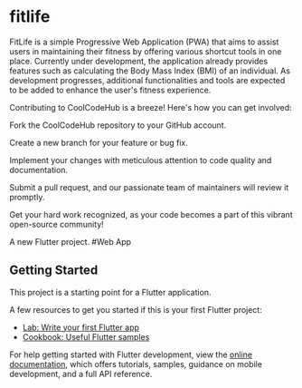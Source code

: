 # fitlife
FitLife is a simple Progressive Web Application (PWA) that aims to assist users in maintaining their fitness by offering various shortcut tools in one place. Currently under development, the application already provides features such as calculating the Body Mass Index (BMI) of an individual. As development progresses, additional functionalities and tools are expected to be added to enhance the user's fitness experience.

Contributing to CoolCodeHub is a breeze! Here's how you can get involved:

Fork the CoolCodeHub repository to your GitHub account.

Create a new branch for your feature or bug fix.

Implement your changes with meticulous attention to code quality and documentation.

Submit a pull request, and our passionate team of maintainers will review it promptly.

Get your hard work recognized, as your code becomes a part of this vibrant open-source community!






A new Flutter project.
#Web App
## Getting Started

This project is a starting point for a Flutter application.

A few resources to get you started if this is your first Flutter project:

- [Lab: Write your first Flutter app](https://docs.flutter.dev/get-started/codelab)
- [Cookbook: Useful Flutter samples](https://docs.flutter.dev/cookbook)

For help getting started with Flutter development, view the
[online documentation](https://docs.flutter.dev/), which offers tutorials,
samples, guidance on mobile development, and a full API reference.
